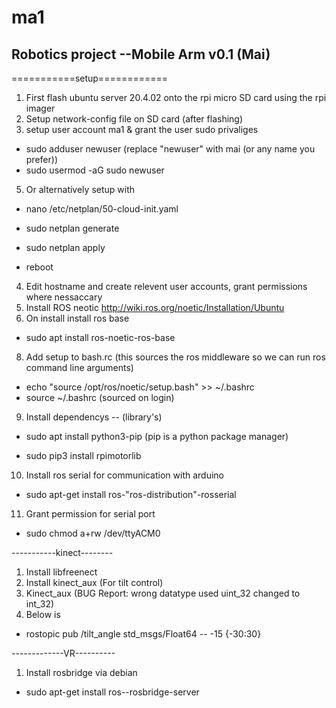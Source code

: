 # ma1
## Robotics project --Mobile Arm v0.1 (Mai)

===========setup============

1. First flash ubuntu server 20.4.02 onto the rpi micro SD card using the rpi imager
2. Setup network-config file on SD card (after flashing)
3. setup user account ma1 & grant the user sudo privaliges

- sudo adduser newuser (replace "newuser" with mai (or any name you prefer))
- sudo usermod -aG sudo newuser

5. Or alternatively setup with

- nano /etc/netplan/50-cloud-init.yaml

- sudo netplan generate
- sudo netplan apply
- reboot
  
4. Edit hostname and create relevent user accounts, grant permissions where nessaccary
5. Install ROS neotic http://wiki.ros.org/noetic/Installation/Ubuntu
6. On install install ros base

- sudo apt install ros-noetic-ros-base

8. Add setup to bash.rc (this sources the ros middleware so we can run ros command line arguments)

- echo "source /opt/ros/noetic/setup.bash" >> ~/.bashrc
- source ~/.bashrc (sourced on login)

9. Install dependencys -- (library's)

- sudo apt install python3-pip (pip is a python package manager)

- sudo pip3 install rpimotorlib

10. Install ros serial for communication with arduino 

- sudo apt-get install ros-"ros-distribution"-rosserial

11. Grant permission for serial port

- sudo chmod a+rw /dev/ttyACM0

-----------kinect--------

1. Install libfreenect
2. Install kinect_aux (For tilt control)
3. Kinect_aux (BUG Report: wrong datatype used uint_32 changed to int_32)
4. Below is

- rostopic pub /tilt_angle std_msgs/Float64 -- -15 {-30:30}

-------------VR----------

1. Install rosbridge via debian

- sudo apt-get install ros-<rosdistro>-rosbridge-server


